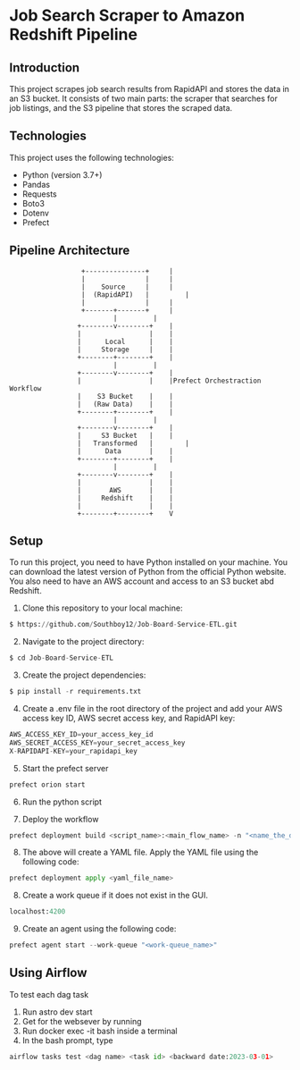 # **Job Search Scraper to Amazon Redshift Pipeline**

## **Introduction**

<p>This project scrapes job search results from RapidAPI and stores the data in an S3 bucket. It consists of two main parts: the scraper that searches for job listings, and the S3 pipeline that stores the scraped data.</p>

## **Technologies**

<p>This project uses the following technologies:</p>

* Python (version 3.7+)
* Pandas
* Requests
* Boto3
* Dotenv
* Prefect


## **Pipeline Architecture**


                      +---------------+		|
                      |               |		|
                      |    Source     |		|
                      |  (RapidAPI)   |        	|
                      |               |		|
                      +-------+-------+		|
                              |			|
                     +--------v--------+	|		
                     |                 |	|
                     |      Local      |	|
                     |     Storage     |	|
                     +--------+--------+	|
                              |			|
                     +--------v--------+	|
                     |                 |	|Prefect Orchestraction Workflow
                     |    S3 Bucket    |	|
                     |   (Raw Data)    |	|
                     +--------+--------+	|
                              |			|
                     +--------v--------+	|
                     |     S3 Bucket   |	|
                     |   Transformed   |    	|
                     |      Data       |	|
                     +--------+--------+	|
                              |			|
                     +--------v--------+	|
                     |                 |	|
                     |       AWS       |	|
                     |     Redshift    |	|
                     |                 |	|
                     +--------+--------+	V

## **Setup**
To run this project, you need to have Python installed on your machine. You can download the latest version of Python from the official Python website. You also need to have an AWS account and access to an S3 bucket abd Redshift.

1. Clone this repository to your local machine:

```python copyable
$ https://github.com/Southboy12/Job-Board-Service-ETL.git
```

2. Navigate to the project directory:

```python copyable
$ cd Job-Board-Service-ETL
```

3. Create the project dependencies:

```python copyable
$ pip install -r requirements.txt
```

4. Create a .env file in the root directory of the project and add your AWS access key ID, AWS secret access key, and RapidAPI key:

```python copyable
AWS_ACCESS_KEY_ID=your_access_key_id
AWS_SECRET_ACCESS_KEY=your_secret_access_key
X-RAPIDAPI-KEY=your_rapidapi_key
```
5. Start the prefect server

```python copyable
prefect orion start
```

6. Run the python script

7. Deploy the workflow
```python copyable
prefect deployment build <script_name>:<main_flow_name> -n "<name_the_deployment>"
```

8. The above will create a YAML file. Apply the YAML file using the following code:
```python copyable
prefect deployment apply <yaml_file_name>
```

8. Create a work queue if it does not exist in the GUI.
```python copyable
localhost:4200
```
9. Create an agent using the following code:
```python copyable
prefect agent start --work-queue "<work-queue_name>"
```

## **Using Airflow**

To test each dag task
1. Run astro dev start
2. Get <container id> for the websever by running <docker ps>
2. Run docker exec -it <container id> bash inside a terminal
3. In the bash prompt, type 
```python copyable
airflow tasks test <dag name> <task id> <backward date:2023-03-01>
```

